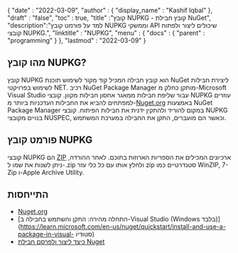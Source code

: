 {
  "date" : "2022-03-09",
  "author" : {
    "display_name" : "Kashif Iqbal"
},
  "draft" : "false",
  "toc" : true,
  "title" :"קובץ NUPKG - קובץ חבילת NuGet",
  "description":"למד על פורמט קובץ NUPKG וממשקי API שיכולים ליצור ולפתוח קובצי NUPKG.",
  "linktitle" : "NUPKG",
  "menu" : {
    "docs" : {
      "parent" : "programming"
}
},
  "lastmod" : "2022-03-09"
}

## מהו קובץ NUPKG?

קובץ NUPKG הוא קובץ חבילה המכיל קוד מקור לשימוש תוכנת NuGet ליצירת חבילות לשימוש בפרויקטי NET. רכיב NuGet Package Manager מותקן כחלק מ-Microsoft Visual Studio עבור שליפת חבילות ממאגר אחסון חבילות מקוון. קובצי NUPKG עוזרים למפתחים להביא את החבילות העדכניות ביותר מ-[Nuget.org](https://nuget.org) באמצעות NuGet Package Manager במקום להוריד ולהתקין ידנית את חבילות הפיתוח. קובצי NUPKG בנויים מקובצי NUSPEC, וכאשר הם מועברים, התקן את החבילה במערכת המשתמש.

## פורמט קובץ NUPKG

קובצי NUPKG הם [ZIP](/he/compression/zip/) ארכיונים המכילים את הספריות הארוזות בתוכם. לאחר ההורדה, ניתן לשנות את שמו ל-.zip ולחלץ אותו עם כל כלי עזר zip סטנדרטיים כמו WinZIP, 7-Zip ו-Apple Archive Utility.

## התייחסות

* [Nuget.org](https://nuget.org)
* [התחלה מהירה: התקן והשתמש בחבילה ב-Visual Studio (Windows בלבד)](https://learn.microsoft.com/en-us/nuget/quickstart/install-and-use-a-package-in-visual- סטוּדִיוֹ)
* [כיצד ליצור ולפרסם חבילת Nuget](https://learn.microsoft.com/en-us/nuget/quickstart/create-and-publish-a-package-using-visual-studio?tabs=netcore-cli)

